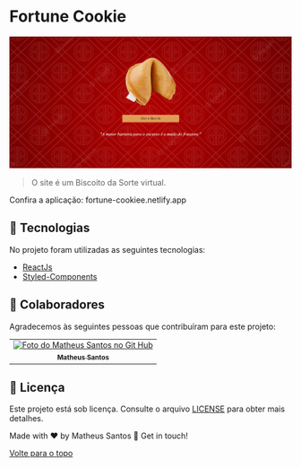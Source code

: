 # Fortune Cookie

<img id="top" src="src/assets/screen.png" width="800px" alt="Foto apresentando o projeto">

> O site é um Biscoito da Sorte virtual.

Confira a aplicação: fortune-cookiee.netlify.app

## :rocket: Tecnologias ##

No projeto foram utilizadas as seguintes tecnologias:

- [ReactJs](https://pt-br.reactjs.org/)
- [Styled-Components](https://styled-components.com/docs)

## 🤝 Colaboradores

Agradecemos às seguintes pessoas que contribuíram para este projeto:

<table>
  <tr>
    <td align="center">
      <a href="#">
        <img src="https://avatars.githubusercontent.com/u/90225074?s=400&u=3514f5f6eeb1c9f5c14ad9deb479ae8e8ec8bd6f&v=4" width="160px;" alt="Foto do Matheus Santos no Git Hub"/><br>
        <sub>
          <b>Matheus Santos</b>
        </sub>
      </a>
    </td>
  </tr>
</table>

## 📝 Licença

Este projeto está sob licença. Consulte o arquivo [LICENSE](LICENSE.md) para obter mais detalhes.

Made with ♥ by Matheus Santos 👋 Get in touch!

<a href="#top">Volte para o topo</a>
